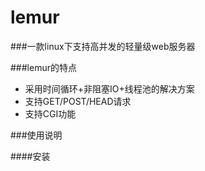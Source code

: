 # lemur
###一款linux下支持高并发的轻量级web服务器

###lemur的特点
- 采用时间循环+非阻塞IO+线程池的解决方案
- 支持GET/POST/HEAD请求
- 支持CGI功能

###使用说明

####安装

